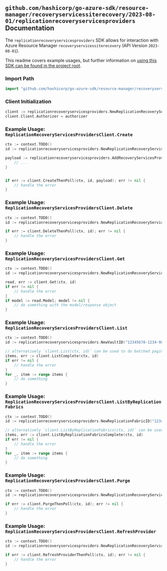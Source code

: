
## `github.com/hashicorp/go-azure-sdk/resource-manager/recoveryservicessiterecovery/2023-08-01/replicationrecoveryservicesproviders` Documentation

The `replicationrecoveryservicesproviders` SDK allows for interaction with Azure Resource Manager `recoveryservicessiterecovery` (API Version `2023-08-01`).

This readme covers example usages, but further information on [using this SDK can be found in the project root](https://github.com/hashicorp/go-azure-sdk/tree/main/docs).

### Import Path

```go
import "github.com/hashicorp/go-azure-sdk/resource-manager/recoveryservicessiterecovery/2023-08-01/replicationrecoveryservicesproviders"
```


### Client Initialization

```go
client := replicationrecoveryservicesproviders.NewReplicationRecoveryServicesProvidersClientWithBaseURI("https://management.azure.com")
client.Client.Authorizer = authorizer
```


### Example Usage: `ReplicationRecoveryServicesProvidersClient.Create`

```go
ctx := context.TODO()
id := replicationrecoveryservicesproviders.NewReplicationRecoveryServicesProviderID("12345678-1234-9876-4563-123456789012", "example-resource-group", "vaultValue", "replicationFabricValue", "replicationRecoveryServicesProviderValue")

payload := replicationrecoveryservicesproviders.AddRecoveryServicesProviderInput{
	// ...
}


if err := client.CreateThenPoll(ctx, id, payload); err != nil {
	// handle the error
}
```


### Example Usage: `ReplicationRecoveryServicesProvidersClient.Delete`

```go
ctx := context.TODO()
id := replicationrecoveryservicesproviders.NewReplicationRecoveryServicesProviderID("12345678-1234-9876-4563-123456789012", "example-resource-group", "vaultValue", "replicationFabricValue", "replicationRecoveryServicesProviderValue")

if err := client.DeleteThenPoll(ctx, id); err != nil {
	// handle the error
}
```


### Example Usage: `ReplicationRecoveryServicesProvidersClient.Get`

```go
ctx := context.TODO()
id := replicationrecoveryservicesproviders.NewReplicationRecoveryServicesProviderID("12345678-1234-9876-4563-123456789012", "example-resource-group", "vaultValue", "replicationFabricValue", "replicationRecoveryServicesProviderValue")

read, err := client.Get(ctx, id)
if err != nil {
	// handle the error
}
if model := read.Model; model != nil {
	// do something with the model/response object
}
```


### Example Usage: `ReplicationRecoveryServicesProvidersClient.List`

```go
ctx := context.TODO()
id := replicationrecoveryservicesproviders.NewVaultID("12345678-1234-9876-4563-123456789012", "example-resource-group", "vaultValue")

// alternatively `client.List(ctx, id)` can be used to do batched pagination
items, err := client.ListComplete(ctx, id)
if err != nil {
	// handle the error
}
for _, item := range items {
	// do something
}
```


### Example Usage: `ReplicationRecoveryServicesProvidersClient.ListByReplicationFabrics`

```go
ctx := context.TODO()
id := replicationrecoveryservicesproviders.NewReplicationFabricID("12345678-1234-9876-4563-123456789012", "example-resource-group", "vaultValue", "replicationFabricValue")

// alternatively `client.ListByReplicationFabrics(ctx, id)` can be used to do batched pagination
items, err := client.ListByReplicationFabricsComplete(ctx, id)
if err != nil {
	// handle the error
}
for _, item := range items {
	// do something
}
```


### Example Usage: `ReplicationRecoveryServicesProvidersClient.Purge`

```go
ctx := context.TODO()
id := replicationrecoveryservicesproviders.NewReplicationRecoveryServicesProviderID("12345678-1234-9876-4563-123456789012", "example-resource-group", "vaultValue", "replicationFabricValue", "replicationRecoveryServicesProviderValue")

if err := client.PurgeThenPoll(ctx, id); err != nil {
	// handle the error
}
```


### Example Usage: `ReplicationRecoveryServicesProvidersClient.RefreshProvider`

```go
ctx := context.TODO()
id := replicationrecoveryservicesproviders.NewReplicationRecoveryServicesProviderID("12345678-1234-9876-4563-123456789012", "example-resource-group", "vaultValue", "replicationFabricValue", "replicationRecoveryServicesProviderValue")

if err := client.RefreshProviderThenPoll(ctx, id); err != nil {
	// handle the error
}
```
